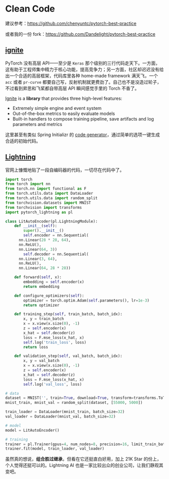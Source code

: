 # Clean Code

建议参考：https://github.com/chenyuntc/pytorch-best-practice

或者我的一份 fork：https://github.com/Dandelight/pytorch-best-practice

## [ignite](https://pytorch.org/ignite/index.html)

PyTorch 没有高层 API——至少是 `Keras` 那个级别的三行代码走天下。一方面，这有助于工程师集中精力于核心功能，提高竞争力；另一方面，社区却迟迟没有给出一个合适的高层框架，代码库里各种 home-made framework 满天飞，一个 `acc` 或者 `pr-curve` 都要自己写，反射机制就更费劲了。自己也不是没造过轮子，不过看到昇思和飞桨都自带高层 API 瞬间感觉手里的 Torch 不香了。

[Ignite](https://github.com/pytorch/ignite) is a **library** that provides three high-level features:

- Extremely simple engine and event system
- Out-of-the-box metrics to easily evaluate models
- Built-in handlers to compose training pipeline, save artifacts and log parameters and metrics

这里甚至有类似 Spring Initializr 的 [code generator](https://code-generator.pytorch-ignite.ai/)，通过简单的选项一键生成合适的初始代码。

## [Lightning](https://lightning.ai/)

官网上慷慨地贴了一段自编码器的代码，一切尽在代码中了。

```python
import torch
from torch import nn
from torch.nn import functional as F
from torch.utils.data import DataLoader
from torch.utils.data import random_split
from torchvision.datasets import MNIST
from torchvision import transforms
import pytorch_lightning as pl

class LitAutoEncoder(pl.LightningModule):
	def __init__(self):
		super().__init__()
		self.encoder = nn.Sequential(
      nn.Linear(28 * 28, 64),
      nn.ReLU(),
      nn.Linear(64, 3))
		self.decoder = nn.Sequential(
      nn.Linear(3, 64),
      nn.ReLU(),
      nn.Linear(64, 28 * 28))

	def forward(self, x):
		embedding = self.encoder(x)
		return embedding

	def configure_optimizers(self):
		optimizer = torch.optim.Adam(self.parameters(), lr=1e-3)
		return optimizer

	def training_step(self, train_batch, batch_idx):
		x, y = train_batch
		x = x.view(x.size(0), -1)
		z = self.encoder(x)
		x_hat = self.decoder(z)
		loss = F.mse_loss(x_hat, x)
		self.log('train_loss', loss)
		return loss

	def validation_step(self, val_batch, batch_idx):
		x, y = val_batch
		x = x.view(x.size(0), -1)
		z = self.encoder(x)
		x_hat = self.decoder(z)
		loss = F.mse_loss(x_hat, x)
		self.log('val_loss', loss)

# data
dataset = MNIST('', train=True, download=True, transform=transforms.ToTensor())
mnist_train, mnist_val = random_split(dataset, [55000, 5000])

train_loader = DataLoader(mnist_train, batch_size=32)
val_loader = DataLoader(mnist_val, batch_size=32)

# model
model = LitAutoEncoder()

# training
trainer = pl.Trainer(gpus=4, num_nodes=8, precision=16, limit_train_batches=0.5)
trainer.fit(model, train_loader, val_loader)
```

虽然真的想说，**组合胜过继承**，但看在它还挺直白好用，加上 21K Star 的份上，个人觉得还挺可以的。Lightning AI 也是一家比较出众的创业公司，让我们静观其变吧。
